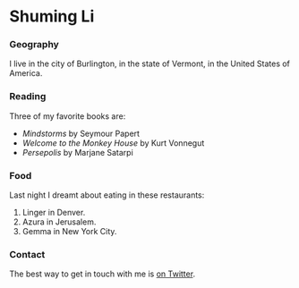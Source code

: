# Shuming Li

### Geography

I live in the city of Burlington, in the state of Vermont, in the United States of America.


### Reading

Three of my favorite books are:


- *Mindstorms* by Seymour Papert
- *Welcome to the Monkey House* by Kurt Vonnegut
- *Persepolis* by Marjane Satarpi


### Food

Last night I dreamt about eating in these restaurants:

1. Linger in Denver.
2. Azura in Jerusalem.
3. Gemma in New York City.

### Contact

The best way to get in touch with me is [on Twitter](https://twitter.com/seankross).

